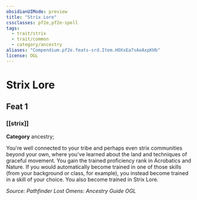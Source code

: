 ```yaml
---
obsidianUIMode: preview
title: "Strix Lore"
cssclasses: pf2e,pf2e-spell
tags:
  - trait/strix
  - trait/common
  - category/ancestry
aliases: "Compendium.pf2e.feats-srd.Item.HOXxEa7sAeAxpKHb"
license: OGL
---
```

# Strix Lore
## Feat 1
### [[strix]]

**Category** ancestry; 




You're well connected to your tribe and perhaps even strix communities beyond your own, where you've learned about the land and techniques of graceful movement. You gain the trained proficiency rank in Acrobatics and Nature. If you would automatically become trained in one of those skills (from your background or class, for example), you instead become trained in a skill of your choice. You also become trained in Strix Lore.

*Source: Pathfinder Lost Omens: Ancestry Guide*
*OGL*